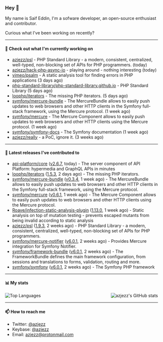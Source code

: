 ### Hey 👋

My name is Saif Eddin, I'm a sofware developer, an open-source enthusiast and contributor.

Curious what I've been working on recently?

---

#### 👷 Check out what I'm currently working on

- [azjezz/psl](https://github.com/azjezz/psl) - PHP Standard Library - a modern, consistent, centralized, well-typed, non-blocking set of APIs for PHP programmers. (today)
- [azjezz/hack-php-async-io](https://github.com/azjezz/hack-php-async-io) - playing around - nothing interesting  (today)
- [vimeo/psalm](https://github.com/vimeo/psalm) - A static analysis tool for finding errors in PHP applications (3 days ago)
- [php-standard-library/php-standard-library.github.io](https://github.com/php-standard-library/php-standard-library.github.io) - PHP Standard Library (5 days ago)
- [loophp/iterators](https://github.com/loophp/iterators) - The missing PHP iterators. (5 days ago)
- [symfony/mercure-bundle](https://github.com/symfony/mercure-bundle) - The MercureBundle allows to easily push updates to web browsers and other HTTP clients in the Symfony full-stack framework, using the Mercure protocol. (1 week ago)
- [symfony/mercure](https://github.com/symfony/mercure) - The Mercure Component allows to easily push updates to web browsers and other HTTP clients using the Mercure protocol. (1 week ago)
- [symfony/symfony-docs](https://github.com/symfony/symfony-docs) - The Symfony documentation (1 week ago)
- [azjezz/really](https://github.com/azjezz/really) - a PoC, ignore it. (3 weeks ago)

---

#### 🔭 Latest releases I've contributed to

- [api-platform/core](https://github.com/api-platform/core) ([v2.6.7](https://github.com/api-platform/core/releases/tag/v2.6.7), today) - The server component of API Platform: hypermedia and GraphQL APIs in minutes
- [loophp/iterators](https://github.com/loophp/iterators) ([1.5.3](https://github.com/loophp/iterators/releases/tag/1.5.3), 2 days ago) - The missing PHP iterators.
- [symfony/mercure-bundle](https://github.com/symfony/mercure-bundle) ([v0.3.4](https://github.com/symfony/mercure-bundle/releases/tag/v0.3.4), 1 week ago) - The MercureBundle allows to easily push updates to web browsers and other HTTP clients in the Symfony full-stack framework, using the Mercure protocol.
- [symfony/mercure](https://github.com/symfony/mercure) ([v0.6.1](https://github.com/symfony/mercure/releases/tag/v0.6.1), 1 week ago) - The Mercure Component allows to easily push updates to web browsers and other HTTP clients using the Mercure protocol.
- [Roave/infection-static-analysis-plugin](https://github.com/Roave/infection-static-analysis-plugin) ([1.13.0](https://github.com/Roave/infection-static-analysis-plugin/releases/tag/1.13.0), 1 week ago) - Static analysis on top of mutation testing - prevents escaped mutants from being invalid according to static analysis
- [azjezz/psl](https://github.com/azjezz/psl) ([1.9.3](https://github.com/azjezz/psl/releases/tag/1.9.3), 2 weeks ago) - PHP Standard Library - a modern, consistent, centralized, well-typed, non-blocking set of APIs for PHP programmers.
- [symfony/mercure-notifier](https://github.com/symfony/mercure-notifier) ([v6.0.1](https://github.com/symfony/mercure-notifier/releases/tag/v6.0.1), 2 weeks ago) - Provides Mercure integration for Symfony Notifier.
- [symfony/framework-bundle](https://github.com/symfony/framework-bundle) ([v6.0.1](https://github.com/symfony/framework-bundle/releases/tag/v6.0.1), 2 weeks ago) - The FrameworkBundle defines the main framework configuration, from sessions and translations to forms, validation, routing and more.
- [symfony/symfony](https://github.com/symfony/symfony) ([v6.0.1](https://github.com/symfony/symfony/releases/tag/v6.0.1), 2 weeks ago) - The Symfony PHP framework

---

#### 📊 My stats

<img align="right" alt="azjezz's GitHub stats" src="https://github-readme-stats.vercel.app/api?username=azjezz&count_private=1&show_icons=true&" />

![Top Languages](https://github-readme-stats.vercel.app/api/top-langs/?username=azjezz)

---

#### 📫 How to reach me

- Twitter: [@azjezz](https://twitter.com/azjezz)
- Keybase: [@azjezz](https://keybase.io/azjezz)
- Email: [azjezz@protonmail.com](mailto://azjezz@protonmail.com)
